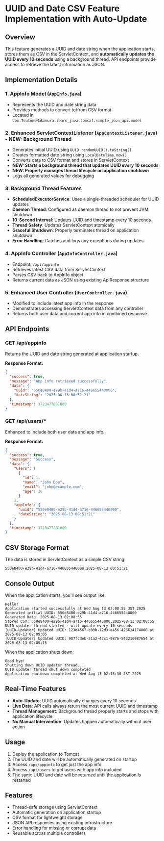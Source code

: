 # UUID and Date CSV Feature Implementation with Auto-Update

## Overview
This feature generates a UUID and date string when the application starts, stores them as CSV in the ServletContext, and **automatically updates the UUID every 10 seconds** using a background thread. API endpoints provide access to retrieve the latest information as JSON.

## Implementation Details

### 1. AppInfo Model (`AppInfo.java`)
- Represents the UUID and date string data
- Provides methods to convert to/from CSV format
- Located in `com.TsutomuNakamura.learn_java.tomcat.simple_json_api.model`

### 2. Enhanced ServletContextListener (`AppContextListener.java`) - **NEW: Background Thread**
- Generates initial UUID using `UUID.randomUUID().toString()`
- Creates formatted date string using `LocalDateTime.now()`
- Converts data to CSV format and stores in ServletContext
- **NEW: Starts a background thread that updates UUID every 10 seconds**
- **NEW: Properly manages thread lifecycle on application shutdown**
- Logs all generated values for debugging

### 3. Background Thread Features
- **ScheduledExecutorService**: Uses a single-threaded scheduler for UUID updates
- **Daemon Thread**: Configured as daemon thread to not prevent JVM shutdown
- **10-Second Interval**: Updates UUID and timestamp every 10 seconds
- **Thread Safety**: Updates ServletContext atomically
- **Graceful Shutdown**: Properly terminates thread on application shutdown
- **Error Handling**: Catches and logs any exceptions during updates

### 4. AppInfo Controller (`AppInfoController.java`)
- Endpoint: `/api/appinfo`
- Retrieves latest CSV data from ServletContext
- Parses CSV back to AppInfo object
- Returns current data as JSON using existing ApiResponse structure

### 5. Enhanced User Controller (`UserController.java`)
- Modified to include latest app info in the response
- Demonstrates accessing ServletContext data from any controller
- Returns both user data and current app info in combined response

## API Endpoints

### GET /api/appinfo
Returns the UUID and date string generated at application startup.

**Response Format:**
```json
{
  "success": true,
  "message": "App info retrieved successfully",
  "data": {
    "uuid": "550e8400-e29b-41d4-a716-446655440000",
    "dateString": "2025-08-13 00:51:21"
  },
  "timestamp": 1723477881000
}
```

### GET /api/users/*
Enhanced to include both user data and app info.

**Response Format:**
```json
{
  "success": true,
  "message": "Success",
  "data": {
    "users": [
      {
        "id": 1,
        "name": "John Doe",
        "email": "john@example.com",
        "age": 30
      }
    ],
    "appInfo": {
      "uuid": "550e8400-e29b-41d4-a716-446655440000",
      "dateString": "2025-08-13 00:51:21"
    }
  },
  "timestamp": 1723477881000
}
```

## CSV Storage Format
The data is stored in ServletContext as a simple CSV string:
```
550e8400-e29b-41d4-a716-446655440000,2025-08-13 00:51:21
```

## Console Output
When the application starts, you'll see output like:
```
Hello!
Application started successfully at Wed Aug 13 02:08:55 JST 2025
Generated initial UUID: 550e8400-e29b-41d4-a716-446655440000
Generated Date: 2025-08-13 02:08:55
Stored CSV: 550e8400-e29b-41d4-a716-446655440000,2025-08-13 02:08:55
UUID updater thread started - will update every 10 seconds
[UUID-Updater] Updated UUID: 123e4567-e89b-12d3-a456-426614174000 at 2025-08-13 02:09:05
[UUID-Updater] Updated UUID: 987fcdeb-51a2-43c1-9876-543210987654 at 2025-08-13 02:09:15
```

When the application shuts down:
```
Good bye!
Shutting down UUID updater thread...
UUID updater thread shut down completed
Application shutdown completed at Wed Aug 13 02:15:30 JST 2025
```

## Real-Time Features
- **Auto-Update**: UUID automatically changes every 10 seconds
- **Live Data**: API calls always return the most current UUID and timestamp
- **Thread Management**: Background thread properly starts and stops with application lifecycle
- **No Manual Intervention**: Updates happen automatically without user action

## Usage
1. Deploy the application to Tomcat
2. The UUID and date will be automatically generated on startup
3. Access `/api/appinfo` to get just the app info
4. Access `/api/users` to get users with app info included
5. The same UUID and date will be returned until the application is restarted

## Features
- Thread-safe storage using ServletContext
- Automatic generation on application startup
- CSV format for lightweight storage
- JSON API responses using existing infrastructure
- Error handling for missing or corrupt data
- Reusable across multiple controllers
